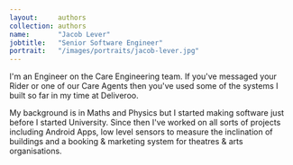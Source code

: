 ```yaml
---
layout:     authors
collection: authors
name:       "Jacob Lever"
jobtitle:   "Senior Software Engineer"
portrait:   "/images/portraits/jacob-lever.jpg"
---
```


I'm an Engineer on the Care Engineering team. If you've messaged your Rider or one of our Care Agents then you've used some of the systems I built so far in my time at Deliveroo.

My background is in Maths and Physics but I started making software just before I started University. Since then I've worked on all sorts of projects including Android Apps, low level sensors to measure the inclination of buildings and a booking & marketing system for theatres & arts organisations.

